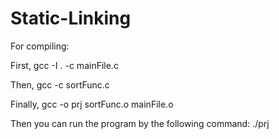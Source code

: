 # Static-Linking

For compiling:

First, 
gcc -I . -c mainFile.c

Then,
gcc -c sortFunc.c

Finally,
gcc -o prj sortFunc.o mainFile.o

Then you can run the program by the following command:
./prj
